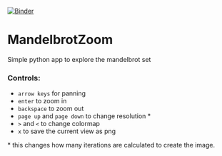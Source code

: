 [![Binder](https://mybinder.org/badge_logo.svg)](https://mybinder.org/v2/gh/DanielDondorp/MandelbrotZoom/master?filepath=https%3A%2F%2Fgithub.com%2FDanielDondorp%2FMandelbrotZoom%2Fblob%2Fmaster%2FNotebook_app.ipynb)

# MandelbrotZoom
Simple python app to explore the mandelbrot set

### Controls:

* `arrow keys` for panning
* `enter` to zoom in
* `backspace` to zoom out
* `page up` and `page down` to change resolution \*
* `>` and `<` to change colormap
* `x` to save the current view as png

\* this changes how many iterations are calculated to create the image.
